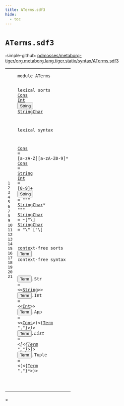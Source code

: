 ```yaml
---
title: ATerms.sdf3
hide:
  - toc
---
```


# `ATerms.sdf3`

:simple-github: [pdmosses/metaborg-tiger/org.metaborg.lang.tiger.statix/syntax/ATerms.sdf3]

[pdmosses/metaborg-tiger/org.metaborg.lang.tiger.statix/syntax/ATerms.sdf3]: https://github.com/pdmosses/metaborg-tiger/blob/master/org.metaborg.lang.tiger.statix/syntax/ATerms.sdf3 "The source file on GitHub"

<div class="sdf3"><table class="highlighttable"><tbody><tr><td class="linenos"><div class="linenodiv"><pre><span></span>1
2
3
4
5
6
7
8
9
10
11
12
13
14
15
16
17
18
19
20
21
</pre></div></td>
<td class="code"><pre><code><span class="keyword">module</span> <span id="ATerms_1_8" title="a definition with no references">ATerms</span>

<span class="keyword">lexical sorts</span> <a href="#Cons_19_19" id="Cons_3_15" title="a definition with a single reference">Cons</a> <a href="#Int_18_19" id="Int_3_20" title="a definition with a single reference">Int</a> <button class="modal-open" id="String_3_24" title="a definition with multiple references" data-urls="#String line 8_17, 17_19">String</button> <a href="#StringChar_10_22" id="StringChar_3_31" title="a definition with a single reference">StringChar</a>

<span class="keyword">lexical syntax</span>

   <a href="#Cons_19_19" id="Cons_7_4" title="a definition with a single reference">Cons</a>       = [<span class="cons_Regular">a</span>-<span class="cons_Regular">z</span><span class="cons_Regular">A</span>-<span class="cons_Regular">Z</span>][<span class="cons_Regular">a</span>-<span class="cons_Regular">z</span><span class="cons_Regular">A</span>-<span class="cons_Regular">Z</span><span class="cons_Regular">0</span>-<span class="cons_Regular">9</span>]*
   <a href="#Cons_19_19" id="Cons_8_4" title="a definition with a single reference">Cons</a>       = <a href="#String_3_24" id="String_8_17" title="a reference to a single-file definition">String</a>
   <a href="#Int_18_19" id="Int_9_4" title="a definition with a single reference">Int</a>        = [<span class="cons_Regular">0</span>-<span class="cons_Regular">9</span>]+
   <button class="modal-open" id="String_10_4" title="a definition with multiple references" data-urls="#String line 8_17, 17_19">String</button>     = <span class="cons_Lit">"\""</span> <a href="#StringChar_3_31" id="StringChar_10_22" title="a reference to a single-file definition">StringChar</a>* <span class="cons_Lit">"\""</span>
   <a href="#StringChar_10_22" id="StringChar_11_4" title="a definition with a single reference">StringChar</a> = ~[\"\\]
   <a href="#StringChar_10_22" id="StringChar_12_4" title="a definition with a single reference">StringChar</a> = <span class="cons_Lit">"\\"</span> [\"\\]

<span class="keyword">context-free sorts</span> <button class="modal-open" id="Term_14_20" title="a definition with multiple references" data-urls="#Term line 19_27, 20_21, 21_21">Term</button>
<span class="keyword">context-free syntax</span>

   <button class="modal-open" id="Term_17_4" title="a definition with multiple references" data-urls="#Term line 19_27, 20_21, 21_21">Term</button>.<span class="cons_Constructor"><span id="Str_17_9" title="a definition with no references">Str</span></span>   = &lt;&lt;<a href="#String_3_24" id="String_17_19" title="a reference to a single-file definition">String</a>&gt;&gt;
   <button class="modal-open" id="Term_18_4" title="a definition with multiple references" data-urls="#Term line 19_27, 20_21, 21_21">Term</button>.<span class="cons_Constructor"><span id="Int_18_9" title="a definition with no references">Int</span></span>   = &lt;&lt;<a href="#Int_3_20" id="Int_18_19" title="a reference to a single-file definition">Int</a>&gt;&gt;
   <button class="modal-open" id="Term_19_4" title="a definition with multiple references" data-urls="#Term line 19_27, 20_21, 21_21">Term</button>.<span class="cons_Constructor"><span id="App_19_9" title="a definition with no references">App</span></span>   = &lt;&lt;<a href="#Cons_3_15" id="Cons_19_19" title="a reference to a single-file definition">Cons</a>&gt;<span class="cons_String">(</span>&lt;{<a href="#Term_14_20" id="Term_19_27" title="a reference to a single-file definition">Term</a> <span class="cons_Lit">","</span>}*&gt;<span class="cons_String">)</span>&gt;
   <button class="modal-open" id="Term_20_4" title="a definition with multiple references" data-urls="#Term line 19_27, 20_21, 21_21">Term</button>.<span class="cons_Constructor"><span id="List_20_9" title="a definition with no references">List</span></span>  = &lt;<span class="cons_String">[</span>&lt;{<a href="#Term_14_20" id="Term_20_21" title="a reference to a single-file definition">Term</a> <span class="cons_Lit">","</span>}*&gt;<span class="cons_String">]</span>&gt;
   <button class="modal-open" id="Term_21_4" title="a definition with multiple references" data-urls="#Term line 19_27, 20_21, 21_21">Term</button>.<span class="cons_Constructor"><span id="Tuple_21_9" title="a definition with no references">Tuple</span></span> = &lt;<span class="cons_String">(</span>&lt;{<a href="#Term_14_20" id="Term_21_21" title="a reference to a single-file definition">Term</a> <span class="cons_Lit">","</span>}*&gt;<span class="cons_String">)</span>&gt;

</code></pre></td></tr></tbody></table></div>

<div id="modal">
  <div id="modal-content">
    <span id="modal-close">&times;</span>
    <h2 id="modal-h2"></h2>
    <p  id="modal-p"></p>
    <ul id="modal-ul"></ul>
  </div>
</div>
